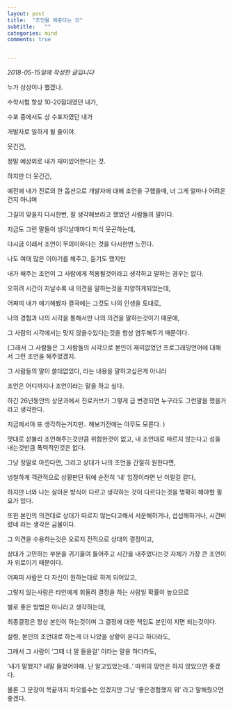 ```yaml
---
layout: post
title:  "조언을 해준다는 것"
subtitle:   ""
categories: mind
comments: true


---
```




*2018-05-15일에 작성한 글입니다*

  

누가 상상이나 했겠나.

수학시험 항상 10-20점대였던 내가,

수포 중에서도 상 수포자였던 내가

개발자로 일하게 될 줄이야.

웃긴건,

정말 예상외로 내가 재미있어한다는 것.

하지만 더 웃긴건,

예전에 내가 진로의 한 옵션으로 개발자에 대해 조언을 구했을때, 너 그게 얼마나 어려운건지 아냐며

그길이 맞을지 다시한번, 잘 생각해보라고 했었던 사람들의 말이다.

지금도 그런 말들이 생각날때마다 피식 웃곤하는데,

다시금 이래서 조언이 무의미하다는 것을 다시한번 느낀다.

나도 여태 많은 이야기를 해주고, 듣기도 했지만

내가 해주는 조언이 그 사람에게 적용될것이라고 생각하고 말하는 경우는 없다.

오히려 시간이 지날수록 내 의견을 말하는것을 지양하게되었는데,

어짜피 내가 얘기해봤자 결국에는 그것도 나의 인생을 토대로, 

나의 경험과 나의 시각을 통해서만 나의 의견을 말하는것이기 때문에, 

그 사람의 시각에서는 맞지 않을수있다는것을 항상 염두해두기 때문이다.

(그래서 그 사람들은 그 사람들의 시각으로 본인이 재미없었던 프로그래밍언어에 대해서 그런 조언을 해주었겠지.

그 사람들의 말이 쓸데없었다, 라는 내용을 말하고싶은게 아니라 

조언은 어디까지나 조언이라는 말을 하고 싶다. 

하긴 26년동안의 상문과에서 진로커브가 그렇게 급 변경되면 누구라도 그런말을 했을거라고 생각한다. 

지금에서야 또 생각하는거지만.. 해보기전에는 아무도 모른다. )

멋대로 섣불리 조언해주는것만큼 위험한것이 없고, 내 조언대로 따르지 않는다고 성을 내는것만큼 폭력적인것은 없다.

그냥 정말로 아낀다면, 그리고 상대가 나의 조언을 간절히 원한다면, 

냉철하게 객관적으로 상황판단 뒤에 순전히 ‘내’ 입장이라면 난 이럴걸 같다, 

하지만 너와 나는 살아온 방식이 다르고 생각하는 것이 다르다는것을 명확히 해야할 필요가 있다. 

또한 본인의 의견대로 상대가 따르지 않는다고해서 서운해하거나, 섭섭해하거나, 시간버렸네 라는 생각은 금물이다.

그 의견을 수용하는것은 오로지 전적으로 상대의 결정이고, 

상대가 고민하는 부분을 귀기울여 들어주고 시간을 내주었다는것 자체가 가장 큰 조언이자 위로이기 때문이다. 

어짜피 사람은 다 자신이 원하는대로 하게 되어있고, 

그렇지 않는사람은 타인에게 휘둘려 결정을 하는 사람일 확률이 높으므로 

별로 좋은 방법은 아니라고 생각하는데, 

최종결정은 항상 본인이 하는것이며 그 결정에 대한 책임도 본인이 지면 되는것이다.

설령, 본인의 조언대로 하는게 더 나았을 상황이 온다고 하더라도, 

그래서 그 사람이 ‘그때 너 말 들을걸’ 이라는 말을 하더라도, 

‘내가 말했지? 내말 들었어야해. 난 알고있었는데..’ 따위의 망언은 하지 않았으면 좋겠다. 

물론 그 문장이 목끝까지 차오를수는 있겠지만 그냥 ‘좋은경험했지 뭐’ 라고 말해줬으면 좋겠다.